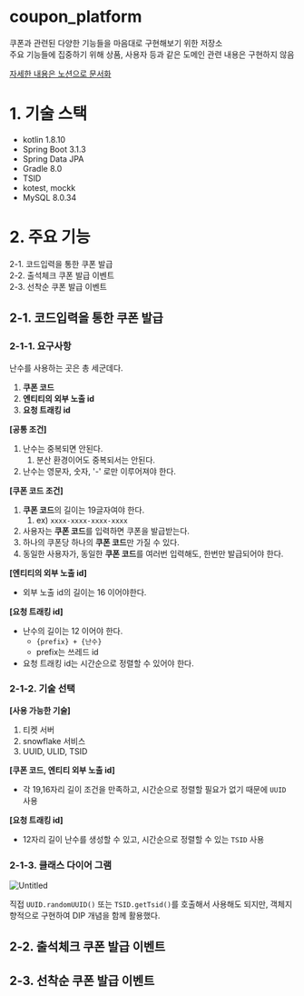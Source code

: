 # coupon_platform
쿠폰과 관련된 다양한 기능들을 마음대로 구현해보기 위한 저장소<br>
주요 기능들에 집중하기 위해 상품, 사용자 등과 같은 도메인 관련 내용은 구현하지 않음

[자세한 내용은 노션으로 문서화](https://languid-visage-6fe.notion.site/Wiki-967b2f3f21d14a7fb84f8bc9791a2f04?pvs=4)

# 1. 기술 스택
- kotlin 1.8.10
- Spring Boot 3.1.3
- Spring Data JPA
- Gradle 8.0
- TSID
- kotest, mockk
- MySQL 8.0.34

# 2. 주요 기능
2-1. 코드입력을 통한 쿠폰 발급<br>
2-2. 출석체크 쿠폰 발급 이벤트<br>
2-3. 선착순 쿠폰 발급 이벤트<br>

## 2-1. 코드입력을 통한 쿠폰 발급
### 2-1-1. 요구사항

난수를 사용하는 곳은 총 세군데다.
  1. **쿠폰 코드**
  2. **엔티티의 외부 노출 id**
  3. **요청 트래킹 id**

**[공통 조건]**
1. 난수는 중복되면 안된다.
    1. 분산 환경이어도 중복되서는 안된다.
2. 난수는 영문자, 숫자, '-' 로만 이루어져야 한다.

**[쿠폰 코드 조건]**
1. **쿠폰 코드**의 길이는 19글자여야 한다.
    1. ex) `xxxx-xxxx-xxxx-xxxx`
2. 사용자는 **쿠폰 코드**를 입력하면 쿠폰을 발급받는다.
3. 하나의 쿠폰당 하나의 **쿠폰 코드**만 가질 수 있다.
4. 동일한 사용자가, 동일한 **쿠폰 코드**를 여러번 입력해도, 한번만 발급되어야 한다.

**[엔티티의 외부 노출 id]**
- 외부 노출 id의 길이는 16 이어야한다.

**[요청 트래킹 id]**
- 난수의 길이는 12 이어야 한다.
    - `{prefix} + {난수}`
    - prefix는 쓰레드 id
- 요청 트래킹 id는 시간순으로 정렬할 수 있어야 한다.

### 2-1-2. 기술 선택
**[사용 가능한 기술]**
1. 티켓 서버
2. snowflake 서비스
3. UUID, ULID, TSID
   
**[쿠폰 코드, 엔티티 외부 노출 id]**
- 각 19,16자리 길이 조건을 만족하고, 시간순으로 정렬할 필요가 없기 때문에 `UUID` 사용

**[요청 트래킹 id]**
- 12자리 길이 난수를 생성할 수 있고, 시간순으로 정렬할 수 있는 `TSID` 사용 

### 2-1-3. 클래스 다이어 그램
![Untitled](https://github.com/znftm97/coupon_platform/assets/57134526/c3b88562-ac66-4b8a-b214-9f09ab5da2e0)

직접 `UUID.randomUUID()` 또는 `TSID.getTsid()`를 호출해서 사용해도 되지만, 객체지향적으로 구현하여 DIP 개념을 함께 활용했다.

## 2-2. 출석체크 쿠폰 발급 이벤트
## 2-3. 선착순 쿠폰 발급 이벤트

